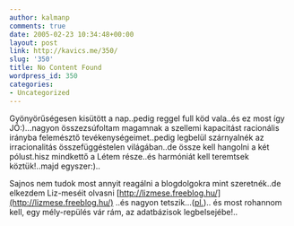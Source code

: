 ```yaml
---
author: kalmanp
comments: true
date: 2005-02-23 10:34:48+00:00
layout: post
link: http://kavics.me/350/
slug: '350'
title: No Content Found
wordpress_id: 350
categories:
- Uncategorized
---
```


Gyönyörűségesen kisütött a nap..pedig reggel full köd vala..és ez most így JÓ:)...nagyon összezsúfoltam magamnak a szellemi kapacitást racionális irányba felemésztő tevékenységeimet..pedig legbelül szárnyalnék az irracionalitás összefüggéstelen világában..de össze kell hangolni a két pólust.hisz mindkettő a Létem része..és harmóniát kell teremtsek köztük!..majd egyszer:)..




Sajnos nem tudok most annyit reagálni a blogdolgokra mint szeretnék..de elkezdem Liz-meséit olvasni [http://lizmese.freeblog.hu/](http://lizmese.freeblog.hu/) ..és nagyon tetszik...([pl.](http://lizmese.freeblog.hu/archives/2004_Dec_lizmese.htm#354472)).. és most rohannom kell,  egy mély-repülés vár rám, az adatbázisok legbelsejébe!..
